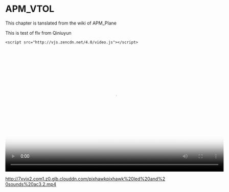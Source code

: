 # APM_VTOL
This chapter is tanslated from the wiki of APM_Plane

This is test of flv from Qiniuyun


    <script src="http://vjs.zencdn.net/4.0/video.js"></script>

<video id="pelican-installation" class="video-js vjs-default-skin" controls
preload="auto" width="683" height="384" poster="http://media.w3.org/2010/05/sintel/poster.png"
data-setup="{}">
<source src="http://7xvjx2.com1.z0.glb.clouddn.com/pixhawkpixhawk%20led%20and%20sounds%20ac3.2.mp4" type='video/mp4'>
</video>

http://7xvjx2.com1.z0.glb.clouddn.com/pixhawkpixhawk%20led%20and%20sounds%20ac3.2.mp4
